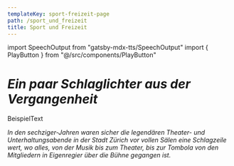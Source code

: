 ```yaml
---
templateKey: sport-freizeit-page
path: /sport_und_freizeit
title: Sport und Freizeit
---
```

import SpeechOutput from "gatsby-mdx-tts/SpeechOutput"
import { PlayButton } from "@/src/components/PlayButton"


<SpeechOutput id="ueberuns-page-teil3" customPlayButton={PlayButton}>

# *Ein paar Schlaglichter aus der Vergangenheit*

BeispielText

*In den sechziger-Jahren waren sicher die legendären Theater- und Unterhaltungsabende in der Stadt Zürich vor vollen Sälen eine Schlagzeile wert, wo alles, von der Musik bis zum Theater, bis zur Tombola von den Mitgliedern in Eigenregier über die Bühne gegangen ist.*


</SpeechOutput>